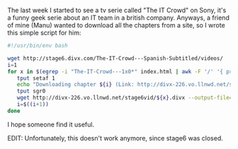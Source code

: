 The last week I started to see a tv serie called "The IT Crowd" on Sony, it's a funny geek serie about an IT team in a british company. Anyways, a friend of mine (Manu) wanted to download all the chapters from a site, so I wrote this simple script for him:

```bash
#!/usr/bin/env bash

wget http://stage6.divx.com/The-IT-Crowd---Spanish-Subtitled/videos/
i=1
for x in $(egrep -i "The-IT-Crowd---1x0*" index.html | awk -F '/' '{ print $4}' | sort -m -u); do
   tput setaf 1
   echo "Downloading chapter ${i} (Link: http://divx-226.vo.llnwd.net/stage6vid/${x}.divx)"
   tput sgr0
   wget http://divx-226.vo.llnwd.net/stage6vid/${x}.divx --output-file="${i}.avi"
   i=$((i+1))
done
```

I hope someone find it useful.

EDIT: Unfortunately, this doesn't work anymore, since stage6 was closed.


